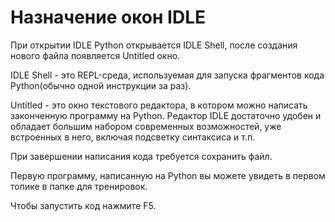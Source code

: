 # Назначение окон IDLE

При открытии IDLE Python открывается IDLE Shell, после создания нового файла появляется Untitled окно.

IDLE Shell - это REPL-среда, используемая для запуска фрагментов кода Python(обычно одной инструкции за раз).

Untitled - это окно текстового редактора, в котором можно написать законченную программу на Python. Редактор IDLE достаточно удобен и обладает большим набором современных возможностей, уже встроенных в него, включая подсветку синтаксиса и т.п. 

При завершении написания кода требуется сохранить файл.

Первую программу, написанную на Python вы можете увидеть в первом топике в папке для тренировок.

Чтобы запустить код нажмите F5.

